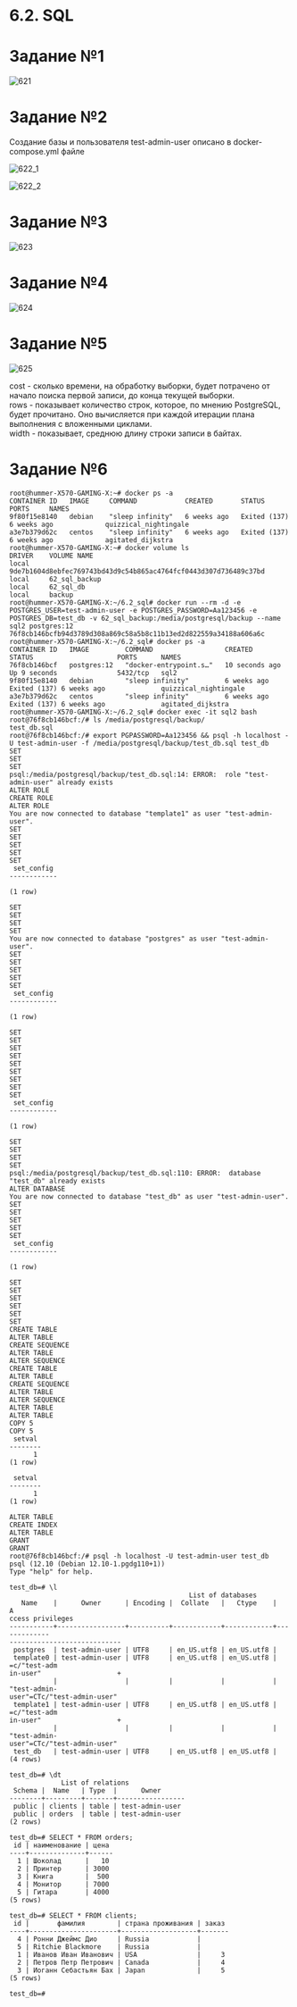 # 6.2. SQL

# Задание №1

![621](https://user-images.githubusercontent.com/93032289/160243885-3fd153c8-7f7b-4b41-bbd8-09686ea2733c.jpg)

# Задание №2

Создание базы и пользователя test-admin-user описано в docker-compose.yml файле

![622_1](https://user-images.githubusercontent.com/93032289/160245820-a4ece2d5-9b5a-43f0-b147-fe894da8663b.jpg)

![622_2](https://user-images.githubusercontent.com/93032289/160245822-c1db8ae4-c157-4456-981d-64033c629a2d.jpg)

# Задание №3

![623](https://user-images.githubusercontent.com/93032289/160246153-225df915-8d80-4b8e-905e-6f381476a47c.jpg)

# Задание №4

![624](https://user-images.githubusercontent.com/93032289/160247559-9d48ada9-fc0e-4c2b-ae23-59b1825a3654.jpg)

# Задание №5

![625](https://user-images.githubusercontent.com/93032289/160248171-919c3c4c-65ea-4a1d-a2f8-71e89bd8e402.jpg)

cost - сколько времени, на обработку выборки, будет потрачено от начало поиска первой записи, до конца текущей выборки.    
rows - показывает количество строк, которое, по мнению PostgreSQL, будет прочитано. Оно вычисляется при каждой итерации плана выполнения с вложенными циклами.    
width - показывает, среднюю длину строки записи в байтах.    

# Задание №6

```
root@hummer-X570-GAMING-X:~# docker ps -a
CONTAINER ID   IMAGE     COMMAND            CREATED       STATUS                     PORTS     NAMES
9f80f15e8140   debian    "sleep infinity"   6 weeks ago   Exited (137) 6 weeks ago             quizzical_nightingale
a3e7b379d62c   centos    "sleep infinity"   6 weeks ago   Exited (137) 6 weeks ago             agitated_dijkstra
root@hummer-X570-GAMING-X:~# docker volume ls
DRIVER    VOLUME NAME
local     9de7b1604d8ebfec769743bd43d9c54b865ac4764fcf0443d307d736489c37bd
local     62_sql_backup
local     62_sql_db
local     backup
root@hummer-X570-GAMING-X:~/6.2_sql# docker run --rm -d -e POSTGRES_USER=test-admin-user -e POSTGRES_PASSWORD=Aa123456 -e POSTGRES_DB=test_db -v 62_sql_backup:/media/postgresql/backup --name sql2 postgres:12
76f8cb146bcfb94d3789d308a869c58a5b8c11b13ed2d822559a34188a606a6c
root@hummer-X570-GAMING-X:~/6.2_sql# docker ps -a
CONTAINER ID   IMAGE         COMMAND                  CREATED          STATUS                     PORTS      NAMES
76f8cb146bcf   postgres:12   "docker-entrypoint.s…"   10 seconds ago   Up 9 seconds               5432/tcp   sql2
9f80f15e8140   debian        "sleep infinity"         6 weeks ago      Exited (137) 6 weeks ago              quizzical_nightingale
a3e7b379d62c   centos        "sleep infinity"         6 weeks ago      Exited (137) 6 weeks ago              agitated_dijkstra
root@hummer-X570-GAMING-X:~/6.2_sql# docker exec -it sql2 bash
root@76f8cb146bcf:/# ls /media/postgresql/backup/
test_db.sql
root@76f8cb146bcf:/# export PGPASSWORD=Aa123456 && psql -h localhost -U test-admin-user -f /media/postgresql/backup/test_db.sql test_db
SET
SET
SET
psql:/media/postgresql/backup/test_db.sql:14: ERROR:  role "test-admin-user" already exists
ALTER ROLE
CREATE ROLE
ALTER ROLE
You are now connected to database "template1" as user "test-admin-user".
SET
SET
SET
SET
SET
 set_config 
------------
 
(1 row)

SET
SET
SET
SET
You are now connected to database "postgres" as user "test-admin-user".
SET
SET
SET
SET
SET
 set_config 
------------
 
(1 row)

SET
SET
SET
SET
SET
SET
SET
SET
SET
 set_config 
------------
 
(1 row)

SET
SET
SET
SET
psql:/media/postgresql/backup/test_db.sql:110: ERROR:  database "test_db" already exists
ALTER DATABASE
You are now connected to database "test_db" as user "test-admin-user".
SET
SET
SET
SET
SET
 set_config 
------------
 
(1 row)

SET
SET
SET
SET
SET
SET
CREATE TABLE
ALTER TABLE
CREATE SEQUENCE
ALTER TABLE
ALTER SEQUENCE
CREATE TABLE
ALTER TABLE
CREATE SEQUENCE
ALTER TABLE
ALTER SEQUENCE
ALTER TABLE
ALTER TABLE
COPY 5
COPY 5
 setval 
--------
      1
(1 row)

 setval 
--------
      1
(1 row)

ALTER TABLE
CREATE INDEX
ALTER TABLE
GRANT
GRANT
root@76f8cb146bcf:/# psql -h localhost -U test-admin-user test_db
psql (12.10 (Debian 12.10-1.pgdg110+1))
Type "help" for help.

test_db=# \l
                                             List of databases
   Name    |      Owner      | Encoding |  Collate   |   Ctype    |            A
ccess privileges            
-----------+-----------------+----------+------------+------------+-------------
----------------------------
 postgres  | test-admin-user | UTF8     | en_US.utf8 | en_US.utf8 | 
 template0 | test-admin-user | UTF8     | en_US.utf8 | en_US.utf8 | =c/"test-adm
in-user"                   +
           |                 |          |            |            | "test-admin-
user"=CTc/"test-admin-user"
 template1 | test-admin-user | UTF8     | en_US.utf8 | en_US.utf8 | =c/"test-adm
in-user"                   +
           |                 |          |            |            | "test-admin-
user"=CTc/"test-admin-user"
 test_db   | test-admin-user | UTF8     | en_US.utf8 | en_US.utf8 | 
(4 rows)

test_db=# \dt
             List of relations
 Schema |  Name   | Type  |      Owner      
--------+---------+-------+-----------------
 public | clients | table | test-admin-user
 public | orders  | table | test-admin-user
(2 rows)

test_db=# SELECT * FROM orders;
 id | наименование | цена 
----+--------------+------
  1 | Шоколад      |   10
  2 | Принтер      | 3000
  3 | Книга        |  500
  4 | Монитор      | 7000
  5 | Гитара       | 4000
(5 rows)

test_db=# SELECT * FROM clients;
 id |       фамилия        | страна проживания | заказ 
----+----------------------+-------------------+-------
  4 | Ронни Джеймс Дио     | Russia            |      
  5 | Ritchie Blackmore    | Russia            |      
  1 | Иванов Иван Иванович | USA               |     3
  2 | Петров Петр Петрович | Canada            |     4
  3 | Иоганн Себастьян Бах | Japan             |     5
(5 rows)

test_db=# 
```
